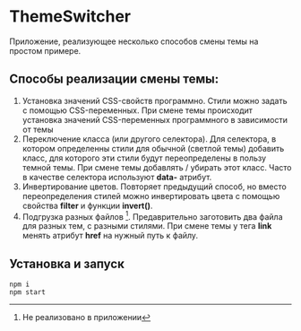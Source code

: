 # ThemeSwitcher

Приложение, реализующее несколько способов смены темы на простом примере.

## Способы реализации смены темы:
1.   Установка значений CSS-свойств программно.
	Стили можно задать с помощью CSS-переменных.  При смене темы происходит установка значений CSS-переменных программного в зависимости от темы
2.  Переключение класса (или другого селектора).
	Для селектора, в котором определенны стили для обычной (светлой темы) добавить класс, для которого эти стили будут переопределены в пользу темной темы. При смене темы добавлять / убирать этот класс. Часто в качестве селектора используют **data-** атрибут.
3. Инвертирование цветов.
	Повторяет предыдущий способ, но вместо переопределения стилей можно инвертировать цвета с помощью свойства **filter** и функции **invert()**.
4. Подгрузка разных файлов [^not_realized].
	Предаврительно заготовить два файла для разных тем, с разными стилями. При смене темы у тега **link** менять атрибут **href** на нужный путь к файлу.

## Установка и запуск

```  
npm i 
npm start
```
[^not_realized]: Не реализовано в приложении